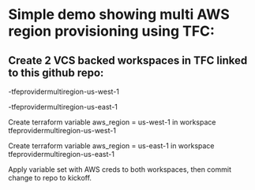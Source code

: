 # Simple demo showing multi AWS region provisioning using TFC:

## Create 2 VCS backed workspaces in TFC linked to this github repo:
-tfeprovidermultiregion-us-west-1

-tfeprovidermultiregion-us-east-1

Create terraform variable aws_region = us-west-1 in workspace tfeprovidermultiregion-us-west-1

Create terraform variable aws_region = us-east-1 in workspace tfeprovidermultiregion-us-east-1

Apply variable set with AWS creds to both workspaces, then commit change to repo to kickoff.

